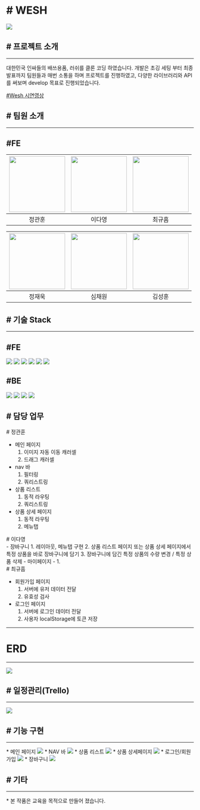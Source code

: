 <H1> # WESH</H1>

<p>

<img src="https://user-images.githubusercontent.com/93311025/198524734-b0e998eb-0cac-499f-b620-620c07683170.png"/>

<p>
<h2>
# 프로젝트 소개</h2>
<hr>
<p>
대한민국 인싸들의 배쓰용품, 러쉬를 클론 코딩 하였습니다. 개발은 초깅 세팅 부터 최종 발표까지 팀원들과 매번 소통을 하며 프로젝트를 진행하였고, 다양한 라이브러리와 API를 써보며 develop 목표로 진행되었습니다.<p>
<a href="https://www.youtube.com/watch?v=w0MkqnhkV_0&ab_channel=%EA%B7%9C%ED%9D%A0%EC%B5%9C">#Wesh 시연영상</a>

<h2>
# 팀원 소개</h2>
<hr>
<p>
<h2>#FE</h2>

| <img src="https://ca.slack-edge.com/TH0U6FBTN-U03RJQ96QLW-7ac928fc3041-512" width="150"/> | <img src="https://ca.slack-edge.com/TH0U6FBTN-U03RNE8CEAZ-a966fdbd4437-512" width="150"/> | <img src="https://ca.slack-edge.com/TH0U6FBTN-U02JS0GA200-80f9f055b2ce-512" width="150"/> |
| :---------------------------------------------------------------------------------------: | :---------------------------------------------------------------------------------------: | :---------------------------------------------------------------------------------------: |
|                                          정관훈                                           |                                          이다영                                           |                                          최규흠                                           |

<p>

| <img src="https://ca.slack-edge.com/TH0U6FBTN-U03RTREAL2Y-135ccfc8656d-192" width="150"/> | <img src="https://ca.slack-edge.com/TH0U6FBTN-U03SN2AQSG0-a531900c2ab1-512" width="150"/> | <img src="https://ca.slack-edge.com/TH0U6FBTN-U03RARFV7B9-e7d6ecc835f7-512" width="150"/> |
| :---------------------------------------------------------------------------------------: | :---------------------------------------------------------------------------------------: | :---------------------------------------------------------------------------------------: |
|                                          정재욱                                           |                                          심채원                                           |                                          김성훈                                           |

<p>

<h2>
# 기술 Stack
</h2>
<hr>

<h2>#FE</h2>
<img src="https://img.shields.io/badge/javascript-F7DF1E?style=for-the-badge&logo=javascript&logoColor=white">
<img src="https://img.shields.io/badge/react-61DAFB?style=for-the-badge&logo=react&logoColor=white">
<img src="https://img.shields.io/badge/html5-E34F26?style=for-the-badge&logo=html5&logoColor=white">
<img src="https://img.shields.io/badge/sass-CC6699?style=for-the-badge&logo=sass&logoColor=white">
<img src="https://img.shields.io/badge/css3-1572B6?style=for-the-badge&logo=css3&logoColor=white">
<img src="https://img.shields.io/badge/git-F05032?style=for-the-badge&logo=git&logoColor=white">
</div>

<h2>#BE</h2>
<img src="https://img.shields.io/badge/javascript-F7DF1E?style=for-the-badge&logo=javascript&logoColor=white">
<img src="https://img.shields.io/badge/nodejs-339933?style=for-the-badge&logo=git&logoColor=white">
<img src="https://img.shields.io/badge/express-000000?style=for-the-badge&logo=express&logoColor=white">
<img src="https://img.shields.io/badge/mysql-4479A1?style=for-the-badge&logo=mysql&logoColor=white">
</div>
<p>
<h2>
# 담당 업무</h2>

<div># 정관훈</div>

- 메인 페이지
  1. 이미지 자동 이동 캐러셀
  2. 드래그 캐러셀
     <br>
- nav 바
  1. 필터링
  2. 쿼리스트링
     <br>
- 상품 리스트
  1. 동적 라우팅
  2. 쿼리스트링
     <br>
- 상품 상세 페이지
  1. 동적 라우팅
  2. 메뉴탭

<div># 이다영</div>
- 장바구니
1. 레이아웃, 메뉴탭 구현
2. 상품 리스트 페이지 또는 상품 상세 페이지에서 특정 상품을 바로 장바구니에 담기
3. 장바구니에 담긴 특정 상품의 수량 변경 /  특정 상품 삭제
- 마이페이지
- 1. 


<div># 최규흠</div>

- 회원가입 페이지
  1. 서버에 유저 데이터 전달
  2. 유효성 검사
- 로그인 페이지
  1. 서버에 로그인 데이터 전달
  2. 사용자 localStorage에 토큰 저장

<hr>
<p>
  <h2>

# ERD</h2>

<hr>
<img src="https://user-images.githubusercontent.com/110619143/198530368-8ceb9332-623c-4523-b5bd-374daf492025.png">
<p>

<h2>
# 일정관리(Trello)</h2>
<hr>
<img src="https://user-images.githubusercontent.com/93311025/198531282-38d4d613-96be-483d-99f9-b2cdd4ede4e6.png">

<h2># 기능 구현</h2>
<hr>
* 메인 페이지

 <img src='https://user-images.githubusercontent.com/110619143/198842420-dfe392ac-9eda-44dc-a6be-f4df7b0195da.gif'>
* NAV 바
  <img src='https://user-images.githubusercontent.com/110619143/198842458-9239e2b8-a683-4d22-b8ed-24fa93914b72.gif'>
* 상품 리스트
<img src='https://user-images.githubusercontent.com/110619143/198842370-bee9a27f-5f74-481f-9e32-9c7123efba92.gif'>
* 상품 상세페이지
<img src='https://user-images.githubusercontent.com/110619143/198842527-4b6ecdba-ced5-4c1c-99cd-df56a15dc5df.gif'>
* 로그인/회원가입
<img src='https://user-images.githubusercontent.com/110619143/198842562-3cde188e-884d-49f0-984f-dda4b26d0657.gif'>
* 장바구니
  <img src='https://user-images.githubusercontent.com/110619143/198842617-d3b556b9-6c1d-41e9-99be-3498480808d5.gif'>

<h2># 기타</h2> 
<hr>
* 본 작품은 교육을 목적으로 만들어 졌습니다.
